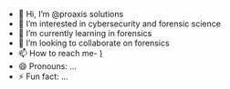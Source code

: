 - 👋 Hi, I’m @proaxis solutions
- 👀 I’m interested in cybersecurity and forensic science
- 🌱 I’m currently learning in forensics
- 💞️ I’m looking to collaborate on forensics
- 📫 How to reach me- [)](https://www.proaxissolutions.com/)
- 😄 Pronouns: ...
- ⚡ Fun fact: ...

<!---
proaxis2/proaxis2 is a ✨ special ✨ repository We enable businesses to protect their digital assets and investigate any potential security breaches. Digital threats don't stand a chance against our cybersecurity and forensics expertise.
--->
